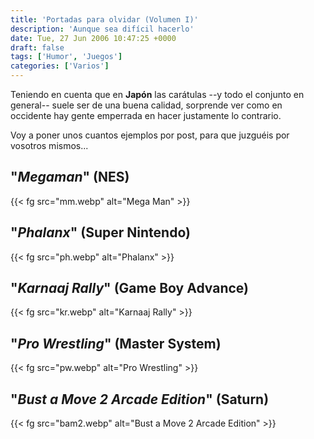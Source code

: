 ```yaml
---
title: 'Portadas para olvidar (Volumen I)'
description: 'Aunque sea difícil hacerlo'
date: Tue, 27 Jun 2006 10:47:25 +0000
draft: false
tags: ['Humor', 'Juegos']
categories: ['Varios']
---
```


Teniendo en cuenta que en **Japón** las carátulas --y todo el conjunto en general-- suele ser de una buena calidad, sorprende ver como en occidente hay gente emperrada en hacer justamente lo contrario.

Voy a poner unos cuantos ejemplos por post, para que juzguéis por vosotros mismos...

## "_Megaman_" (**NES**)

{{< fg src="mm.webp" alt="Mega Man" >}}

## "_Phalanx_" (**Super Nintendo**)

{{< fg src="ph.webp" alt="Phalanx" >}}

## "_Karnaaj Rally_" (**Game Boy Advance**)

{{< fg src="kr.webp" alt="Karnaaj Rally" >}}

## "_Pro Wrestling_" (**Master System**)

{{< fg src="pw.webp" alt="Pro Wrestling" >}}

## "_Bust a Move 2 Arcade Edition_" (**Saturn**)

{{< fg src="bam2.webp" alt="Bust a Move 2 Arcade Edition" >}}